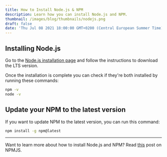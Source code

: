 ```yaml
---
title: How to Install Node.js & NPM
description: Learn how you can install Node.js and NPM.
thumbnail: /images/blog/thumbnails/nodejs.png
draft: false
date: 'Thu Jul 08 2021 18:00:00 GMT+0200 (Central European Summer Time)'
---
```


## Installing Node.js

Go to the [Node.js installation page](https://nodejs.org/en/download/) and follow the instructions to download the LTS version.

Once the installation is complete you can check if they're both installed by running these commands:

```bash
npm -v
node -v
```

## Update your NPM to the latest version

If you want to update NPM to the latest version, you can run this command:

```bash
npm install -g npm@latest
```

---

Want to learn more about how to install Node.js and NPM? Read [this](https://docs.npmjs.com/downloading-and-installing-node-js-and-npm) post on NPMJS.